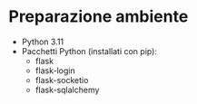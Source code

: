 # Preparazione ambiente

- Python 3.11
- Pacchetti Python (installati con pip):
  - flask
  - flask-login
  - flask-socketio
  - flask-sqlalchemy

